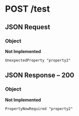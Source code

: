 # **POST** /test

## JSON Request

### Object

**Not Implemented**

    UnexpectedProperty "property2"

## JSON Response – 200

### Object

**Not Implemented**

    PropertyNowRequired "property2"
